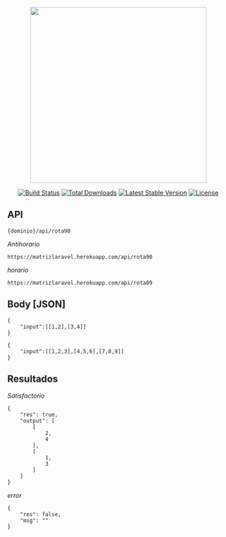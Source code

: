 <p align="center"><img src="https://res.cloudinary.com/dtfbvvkyp/image/upload/v1566331377/laravel-logolockup-cmyk-red.svg" width="400"></p>

<p align="center">
<a href="https://travis-ci.org/laravel/framework"><img src="https://travis-ci.org/laravel/framework.svg" alt="Build Status"></a>
<a href="https://packagist.org/packages/laravel/framework"><img src="https://poser.pugx.org/laravel/framework/d/total.svg" alt="Total Downloads"></a>
<a href="https://packagist.org/packages/laravel/framework"><img src="https://poser.pugx.org/laravel/framework/v/stable.svg" alt="Latest Stable Version"></a>
<a href="https://packagist.org/packages/laravel/framework"><img src="https://poser.pugx.org/laravel/framework/license.svg" alt="License"></a>
</p>

## API
```
{dominio}/api/rota90
```
*Antihorario*
```
https://matrizlaravel.herokuapp.com/api/rota90
```
*horario*
```
https://matrizlaravel.herokuapp.com/api/rota09
```

## Body [JSON]
```
{
	"input":[[1,2],[3,4]]
}
```

```
{
	"input":[[1,2,3],[4,5,6],[7,8,9]]
}
```

## Resultados

*Satisfactorio*
```
{
    "res": true,
    "output": [
        [
            2,
            4
        ],
        [
            1,
            3
        ]
    ]
}
```
*error*
```
{
    "res": false,
    "msg": ""
}
```